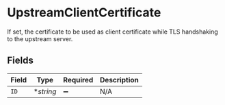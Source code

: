 # UpstreamClientCertificate

If set, the certificate to be used as client certificate while TLS handshaking to the upstream server.


## Fields

| Field              | Type               | Required           | Description        |
| ------------------ | ------------------ | ------------------ | ------------------ |
| `ID`               | **string*          | :heavy_minus_sign: | N/A                |